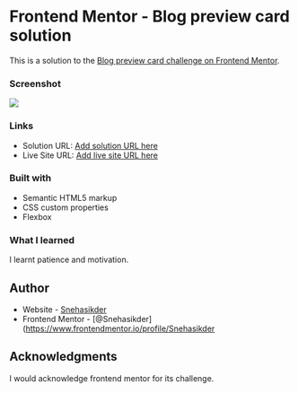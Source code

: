 # Frontend Mentor - Blog preview card solution

This is a solution to the [Blog preview card challenge on Frontend Mentor](https://www.frontendmentor.io/challenges/blog-preview-card-ckPaj01IcS). 

### Screenshot

![](./screenshot.jpg)

### Links

- Solution URL: [Add solution URL here](https://your-solution-url.com)
- Live Site URL: [Add live site URL here](https://your-live-site-url.com)


### Built with

- Semantic HTML5 markup
- CSS custom properties
- Flexbox

### What I learned
I learnt patience and motivation.

## Author
- Website - [Snehasikder](https://github.com/Snehasikder)
- Frontend Mentor - [@Snehasikder](https://www.frontendmentor.io/profile/Snehasikder

## Acknowledgments
I would acknowledge frontend mentor for its challenge.

